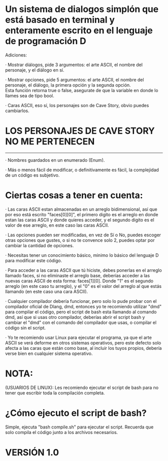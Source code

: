 # Un sistema de dialogos simplón que está basado en terminal y enteramente escrito en el lenguaje de programación D

Adiciones:

  · Mostrar diálogos, pide 3 argumentos: el arte ASCII, el nombre del personaje, y el diálogo en sí.<br>
  
  · Mostrar opciones, pide 5 argumentos: el arte ASCII, el nombre del personaje, el diálogo, la primera opción y la segunda opción.<br> Esta función retorna true o false, asegurate de que la variable en donde lo llames sea de tipo bool.<br>

  · Caras ASCII, eso sí, los personajes son de Cave Story, obvio puedes cambiarlos.<br>

  # LOS PERSONAJES DE CAVE STORY NO ME PERTENECEN

  <hr>

  · Nombres guardados en un enumerado (Enum).<br>

  · Más o menos fácil de modificar, o definitivamente es fácil, la complejidad de un código es subjetivo.<br>

 # Ciertas cosas a tener en cuenta:

  · Las caras ASCII estan almacenadas en un arreglo bidimensional, así que por eso está escrito "faces[0][0]", el primero digito es el arreglo en donde estan las caras ASCII y donde quieres acceder, y el segundo digito es el valor de ese arreglo, en este caso las caras ASCII.

  · Las opciones pueden ser modificadas, en vez de Sí o No, puedes escoger otras opciones que gustes, o si no te convence solo 2, puedes optar por cambiar la cantidad de opciones.

  · Necesitas tener un conocimiento básico, minimo lo básico del lenguaje D para modificar este código.

  · Para acceder a las caras ASCII que tú hiciste, debes ponerlas en el arreglo llamado faces, si no eliminaste el arreglo base, deberías acceder a las nuevas caras ASCII de esta forma: faces[1][0]. Donde "1" es el segundo arreglo (en este caso tu arreglo), y el "0" es el valor del arreglo al que estás llamando (en este caso una cara ASCII).

  ·  Cualquier compilador debería funcionar, pero solo lo pude probar con el compilador oficial de Dlang, dmd, entonces yo te recomiendo utilizar "dmd" para compilar el código, pero el script de bash esta llamando al comando dmd, así que si usas otro compilador, deberías abrir el script bash y cambiar el "dmd" con el comando del compilador que usas, o compilar el código sin el script.

  · Yo te recomiendo usar Linux para ejecutar el programa, ya que el arte ASCII se verá deforme en otros sistemas operativos, pero este defecto solo afecta a las caras que están como base, al incluir los tuyos propios, debería verse bien en cualquier sistema operativo.

# NOTA:

(USUARIOS DE LINUX): Les recomiendo ejecutar el script de bash para no tener que escribir toda la compilación completa.<br>

# ¿Cómo ejecuto el script de bash?

Simple, ejecuta "bash compile.sh" para ejecutar el script. Recuerda que solo compila el código junto a los archivos necesarios.

# VERSIÓN 1.0
